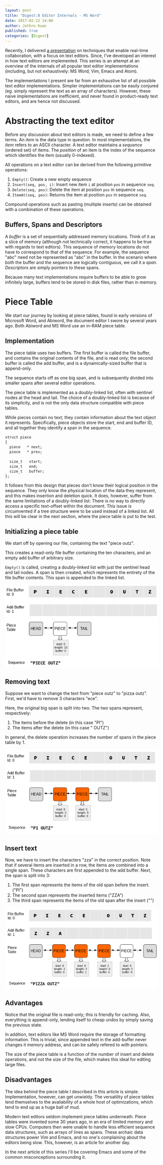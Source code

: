 ```yaml
---
layout: post
title: "Digest:8 Editor Internals - MS Word"
date: 2017-02-22 14:00
author: Jethro Kuan
published: true
categories: [Digest]
---
```


Recently, I delivered
[a presentation](https://docs.google.com/presentation/d/1qMi_zQxm6E9fxXi8RFnfhaOvvCHEGzD-NPQjpD_F63w/edit?usp=sharing) on
techniques that enable real-time collaboration, with a focus on text
editors. Since, I've developed an interest in how text editors are
implemented. This series is an attempt at an overview of the internals
of all popular text editor implementations (including, but not
exhaustively: MS Word, Vim, Emacs and Atom).

The implementations I present are far from an exhaustive list of all
possible text editor implementations. Simpler implementations can be 
easily conjured (eg. simply represent the text as an array of
characters). However, these naive implementations are inefficient, and
never found in product-ready text editors, and are hence not discussed.

# Abstracting the text editor

Before any discussion about text editors is made, we need to define a
few terms. An *item* is the data type in question. In most
implementations, the *item* refers to an ASCII character. A text editor
 maintains a *sequence* (ordered set) of items. The *position* of an
item is the index of the sequence which identifies the item (usually
0-indexed). 

All operations on a text editor can be derived from the following
primitive operations:

1.  `Empty()`: Create a new empty sequence
2.  `Insert(seq, pos, i)`: Insert new item `i` at position `pos` in
    sequence `seq`.
3.  `Delete(seq, pos)`: Delete the item at position `pos` in sequence
    `seq`.
4.  `ItemAt(seq, pos)`: Returns the item at position `pos` in sequence
    `seq`.

Compound operations such as pasting (multiple inserts) can be obtained
with a combination of these operations.

## Buffers, Spans and Descriptors

A *buffer* is a set of sequentially addressed memory locations. Think of
it as a slice of memory (although not technically correct, it
happens to be true with regards to text editors). This sequence of memory
locations do not have to correspond to that of the sequence. For
example, the sequence "abc" need not be represented as "abc" in the
buffer. In the scenario where both the buffer and the sequence are
logically contiguous, we call it a *span*. *Descriptors* are simply
pointers to these spans.

Because many text implementations require buffers to be able to grow
infinitely large, buffers tend to be stored in disk files, rather than
in memory.

# Piece Table

We start our journey by looking at piece tables, found in early
versions of Microsoft Word, and Abiword, the document editor I swore
by several years ago. Both Abiword and MS Word use an in-RAM piece table.


## Implementation

The piece table uses two buffers. The first buffer is called the file
buffer, and contains the original contents of the file, and is read
only; the second buffer is called the add buffer, and is a
dynamically-sized buffer that is append-only.

The sequence starts off as one big span, and is subsequently divided
into smaller spans after several editor operations. 

The piece table is implemented as a doubly-linked list, often with
sentinel nodes at the head and tail. The choice of a doubly-linked
list is because of its simplicity, and is not the only data structure
compatible with piece tables. 

While pieces contain no text; they contain information about the text
object it represents. Specifically, piece objects store the start,
end and buffer ID, and all together they identify a span in the
sequence. 

    struct piece
    {
      piece   * next;
      piece   * prev;
    
      size_t   start;
      size_t   end;
      size_t   buffer;
    };

It follows from this design that pieces don't know their logical
position in the sequence. They only know the physical location of the
data they represent, and this makes insertion and deletion quick. It
does, however, suffer from the same limitations of a doubly-linked
list: There is no way to directly access a specific text-offset
within the document. This issue is circumvented if a tree structure
were to be used instead of a linked list. All this will be clear in
the next section, where the piece table is put to the test.

## Initializing a piece table

We start off by opening our file, containing the text "piece outz".

This creates a read-only file buffer containing the ten characters,
and an empty add buffer of arbitrary size. 

`Empty()` is called, creating a doubly-linked list with just the sentinel
head and tail nodes. A span is then created, which represents the
entirety of the file buffer contents. This span is appended to the
linked list.

![img](/images/piecetable/start.png)

## Removing text

Suppose we want to change the text from "piece outz" to "pizza outz".
First, we'd have to remove 3 characters "ece".

Here, the original big span is split into two. The two spans
represent, respectively:

1.  The items before the delete (in this case "PI")
2.  The items after the delete (in this case " OUTZ")

In general, the delete operation increases the number of spans in the
piece table by 1.

![img](/images/piecetable/remove.png)

## Insert text

Now, we have to insert the characters "zza" in the correct position.
Note that if several items are inserted in a row, the items are
combined into a single span. These characters are first appended to
the add buffer. Next, the span is split into 3:

1.  The first span represents the items of the old span before the
    insert. ("PI")
2.  The second span represents the inserted items ("ZZA")
3.  The third span represents the items of the old span after the
    insert ("")

![img](/images/piecetable/insert.png)

## Advantages

Notice that the original file is read-only; this is friendly for
caching. Also, everything is append-only, lending itself to cheap
undos by simply saving the previous state.

In addition, text editors like MS Word require the storage of
formatting information. This is trivial, since appended text in the
add-buffer never changes it memory address, and can be safely refered
to with pointers.

The size of the piece table is a function of the number of insert and
delete operations, and not the size of the file, which makes this
ideal for editing large files.

## Disadvantages

The idea behind the piece table I described in this article is
simple. Implementation, however, can get unwieldy. The versatility of
piece tables lend themselves to the availability of a whole host of
optimizations, which tend to end up as a huge ball of mud.

Modern text editors seldom implement piece tables underneath. Piece
tables were invented some 30 years ago, in an era of limited memory
and slow CPUs. Computers then were unable to handle less efficient
sequence data structures, such as arrays of lines as spans. These
archaic data structures power Vim and Emacs, and no one's complaining
about the editors being slow. This, however, is an article for another
day.

In the next article of this series I'll be covering Emacs and some of
the common misconceptions surrounding it.
